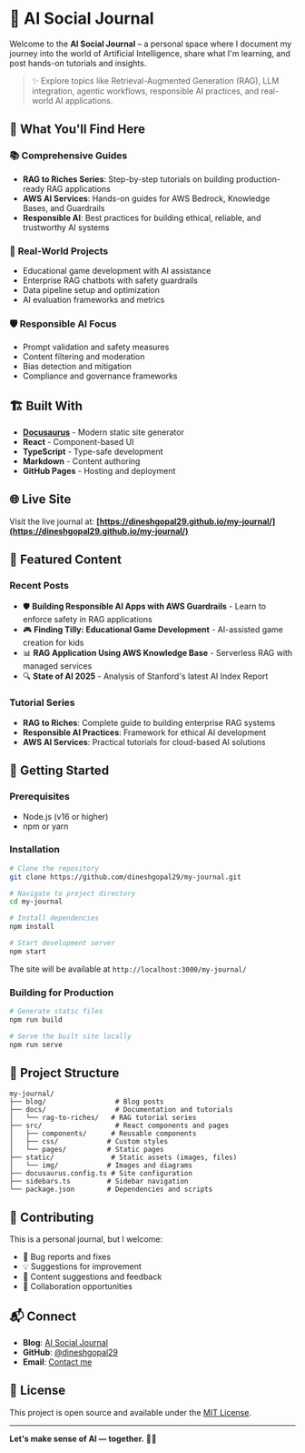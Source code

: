 # 🧠 AI Social Journal

Welcome to the **AI Social Journal** – a personal space where I document my journey into the world of Artificial Intelligence, share what I'm learning, and post hands-on tutorials and insights. 

> ✨ Explore topics like Retrieval-Augmented Generation (RAG), LLM integration, agentic workflows, responsible AI practices, and real-world AI applications.

## 🚀 What You'll Find Here

### 📚 **Comprehensive Guides**
- **RAG to Riches Series**: Step-by-step tutorials on building production-ready RAG applications
- **AWS AI Services**: Hands-on guides for AWS Bedrock, Knowledge Bases, and Guardrails
- **Responsible AI**: Best practices for building ethical, reliable, and trustworthy AI systems

### 🔬 **Real-World Projects**
- Educational game development with AI assistance
- Enterprise RAG chatbots with safety guardrails
- Data pipeline setup and optimization
- AI evaluation frameworks and metrics

### 🛡️ **Responsible AI Focus**
- Prompt validation and safety measures
- Content filtering and moderation
- Bias detection and mitigation
- Compliance and governance frameworks

## 🏗️ Built With

- **[Docusaurus](https://docusaurus.io/)** - Modern static site generator
- **React** - Component-based UI
- **TypeScript** - Type-safe development
- **Markdown** - Content authoring
- **GitHub Pages** - Hosting and deployment

## 🌐 Live Site

Visit the live journal at: **[https://dineshgopal29.github.io/my-journal/](https://dineshgopal29.github.io/my-journal/)**

## 📖 Featured Content

### Recent Posts
- 🛡️ **Building Responsible AI Apps with AWS Guardrails** - Learn to enforce safety in RAG applications
- 🎮 **Finding Tilly: Educational Game Development** - AI-assisted game creation for kids
- 📊 **RAG Application Using AWS Knowledge Base** - Serverless RAG with managed services
- 🔍 **State of AI 2025** - Analysis of Stanford's latest AI Index Report

### Tutorial Series
- **RAG to Riches**: Complete guide to building enterprise RAG systems
- **Responsible AI Practices**: Framework for ethical AI development
- **AWS AI Services**: Practical tutorials for cloud-based AI solutions

## 🚀 Getting Started

### Prerequisites
- Node.js (v16 or higher)
- npm or yarn

### Installation

```bash
# Clone the repository
git clone https://github.com/dineshgopal29/my-journal.git

# Navigate to project directory
cd my-journal

# Install dependencies
npm install

# Start development server
npm start
```

The site will be available at `http://localhost:3000/my-journal/`

### Building for Production

```bash
# Generate static files
npm run build

# Serve the built site locally
npm run serve
```

## 📁 Project Structure

```
my-journal/
├── blog/                 # Blog posts
├── docs/                 # Documentation and tutorials
│   └── rag-to-riches/   # RAG tutorial series
├── src/                  # React components and pages
│   ├── components/      # Reusable components
│   ├── css/            # Custom styles
│   └── pages/          # Static pages
├── static/              # Static assets (images, files)
│   └── img/            # Images and diagrams
├── docusaurus.config.ts # Site configuration
├── sidebars.ts         # Sidebar navigation
└── package.json        # Dependencies and scripts
```

## 🤝 Contributing

This is a personal journal, but I welcome:
- 🐛 Bug reports and fixes
- 💡 Suggestions for improvement
- 📖 Content suggestions and feedback
- 🔗 Collaboration opportunities

## 📬 Connect

- **Blog**: [AI Social Journal](https://dineshgopal29.github.io/my-journal/)
- **GitHub**: [@dineshgopal29](https://github.com/dineshgopal29)
- **Email**: [Contact me](mailto:your-email@example.com)

## 📄 License

This project is open source and available under the [MIT License](LICENSE).

---

**Let's make sense of AI — together.** 🤖✨
